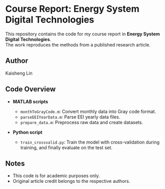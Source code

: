 # Course Report: Energy System Digital Technologies

This repository contains the code for my course report in **Energy System Digital Technologies**.  
The work reproduces the methods from a published research article.

## Author
Kaisheng Lin

## Code Overview
- **MATLAB scripts**  
  - `monthToGrayCode.m`: Convert monthly data into Gray code format.  
  - `parseEEIYearData.m`: Parse EEI yearly data files.  
  - `prepare_data.m`: Preprocess raw data and create datasets.  

- **Python script**  
  - `train_crossvalid.py`: Train the model with cross-validation during training, and finally evaluate on the test set.

## Notes
- This code is for academic purposes only.  
- Original article credit belongs to the respective authors.
